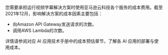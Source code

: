 您需要承担运行视频字幕解决方案时使用亚马逊云科技各个服务的成本费用。截至2021年12月，影响解决方案的成本因素主要包括：

- 向Amazon API Gateway发送请求的次数。
- 调用AWS Lambda的次数。

详情请参阅对应 AI 应用技术手册中的成本预估章节，了解各 AI 应用的部署与使用成本。